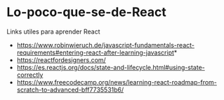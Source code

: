 # Lo-poco-que-se-de-React
Links utiles para aprender React
* https://www.robinwieruch.de/javascript-fundamentals-react-requirements#entering-react-after-learning-javascript* 
* https://reactfordesigners.com/
* https://es.reactjs.org/docs/state-and-lifecycle.html#using-state-correctly
* https://www.freecodecamp.org/news/learning-react-roadmap-from-scratch-to-advanced-bff7735531b6/
